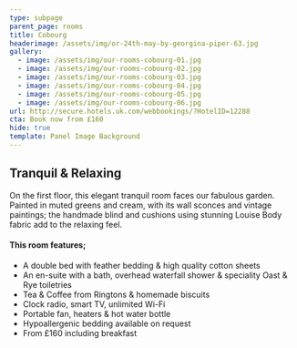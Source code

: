 ```yaml
---
type: subpage
parent_page: rooms
title: Cobourg
headerimage: /assets/img/or-24th-may-by-georgina-piper-63.jpg
gallery:
  - image: /assets/img/our-rooms-cobourg-01.jpg
  - image: /assets/img/our-rooms-cobourg-02.jpg
  - image: /assets/img/our-rooms-cobourg-03.jpg
  - image: /assets/img/our-rooms-cobourg-04.jpg
  - image: /assets/img/our-rooms-cobourg-05.jpg
  - image: /assets/img/our-rooms-cobourg-06.jpg
url: http://secure.hotels.uk.com/webbookings/?HotelID=12288
cta: Book now from £160
hide: true
template: Panel Image Background
---
```

## Tranquil & Relaxing
On the first floor, this elegant tranquil room faces our fabulous garden. Painted in muted greens and cream, with its wall sconces and vintage paintings; the handmade blind and cushions using stunning Louise Body fabric add to the relaxing feel.

#### This room features; 

* A double bed with feather bedding & high quality cotton sheets
* An en-suite with a bath, overhead waterfall shower & speciality Oast & Rye toiletries 
* Tea & Coffee from Ringtons & homemade biscuits 
* Clock radio, smart TV, unlimited Wi-Fi
* Portable fan, heaters & hot water bottle
* Hypoallergenic bedding available on request
* From £160 including breakfast

